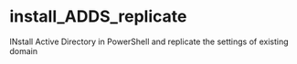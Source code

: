 # install_ADDS_replicate
INstall Active Directory in PowerShell and replicate the settings of existing domain
